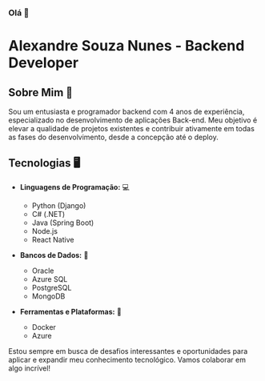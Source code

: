 ### Olá 👋
# Alexandre Souza Nunes - Backend Developer

## Sobre Mim 💬
Sou um entusiasta e programador backend com 4 anos de experiência, especializado no desenvolvimento de aplicações Back-end. Meu objetivo é elevar a qualidade de projetos existentes e contribuir ativamente em todas as fases do desenvolvimento, desde a concepção até o deploy.

## Tecnologias 🖥
- **Linguagens de Programação:** 💻
  - Python (Django)
  - C# (.NET)
  - Java (Spring Boot)
  - Node.js
  - React Native

- **Bancos de Dados:** 💾
  - Oracle
  - Azure SQL
  - PostgreSQL
  - MongoDB

- **Ferramentas e Plataformas:** 🧷
  - Docker
  - Azure

Estou sempre em busca de desafios interessantes e oportunidades para aplicar e expandir meu conhecimento tecnológico. Vamos colaborar em algo incrível!


<!--
**Xandao2307/Xandao2307** is a ✨ _special_ ✨ repository because its `README.md` (this file) appears on your GitHub profile.

Here are some ideas to get you started:

- 🔭 I’m currently working on ...
- 🌱 I’m currently learning ...
- 👯 I’m looking to collaborate on ...
- 🤔 I’m looking for help with ...
- 💬 Ask me about ...
- 📫 How to reach me: ...
- 😄 Pronouns: ...
- ⚡ Fun fact: ...
-->
